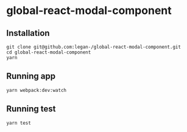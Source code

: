 # global-react-modal-component

## Installation

`git clone git@github.com:legan-/global-react-modal-component.git`
\
`cd global-react-modal-component`
\
`yarn`

## Running app
`yarn webpack:dev:watch`

## Running test
`yarn test`